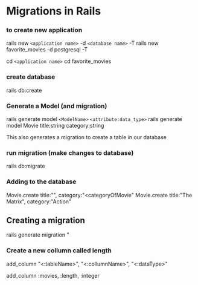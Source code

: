 # Migrations in Rails

### to create new application

rails new `<application name>` -d `<database name>` -T
rails new favorite_movies -d postgresql -T

cd `<application name>`
cd favorite_movies

### create database

rails db:create

### Generate a Model (and migration)

rails generate model `<ModelName>` `<attribute:data_type>`
rails generate model Movie title:string category:string

This also generates a migration to create a table in our database

### run migration (make changes to database)

rails db:migrate

### Adding to the database 

Movie.create title:"<titleOfMovie>", category:"<categoryOfMovie"
Movie.create title:"The Matrix", category:"Action"

## Creating a migration
rails generate migration "<migration>

### Create a new collumn called length 
add_column "<:tableName>", "<:collumnName>", "<:dataType>"

add_column :movies, :length, :integer

